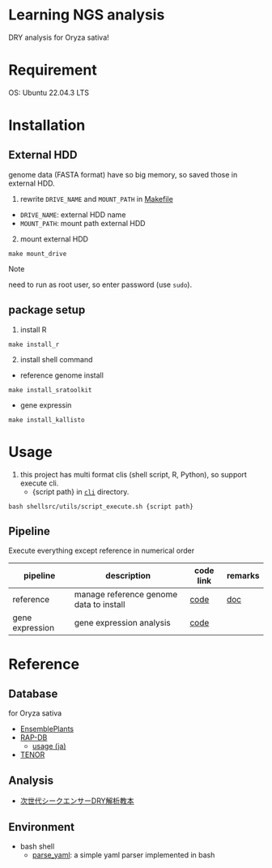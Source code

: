 # Learning NGS analysis

DRY analysis for Oryza sativa!

# Requirement
OS: Ubuntu 22.04.3 LTS

# Installation

## External HDD
genome data (FASTA format) have so big memory, so saved those in external HDD.
1. rewrite `DRIVE_NAME` and `MOUNT_PATH` in [Makefile](./Makefile)
- `DRIVE_NAME`: external HDD name
- `MOUNT_PATH`: mount path external HDD

2. mount external HDD
```shell
make mount_drive
```
> [!NOTE]
> need to run as root user, so enter password (use `sudo`).

## package setup
1. install R
```shell
make install_r
```

2. install shell command
- reference genome install
```shell
make install_sratoolkit
```
- gene expressin
```shell
make install_kallisto
```

# Usage

1. this project has multi format clis (shell script, R, Python), so support execute cli.
    - {script path} in [`cli`](./cli/) directory.

```shell
bash shellsrc/utils/script_execute.sh {script path}
```

## Pipeline

Execute everything except reference in numerical order 

| pipeline | description | code link | remarks |
| --- | --- | --- | --- |
| reference | manage reference genome data to install | [code](./cli/reference/) | [doc](./doc/reference_genome.md) | 
| gene expression | gene expression analysis | [code](./cli/gene_expression/) |  |

# Reference

## Database
for Oryza sativa
- [EnsemblePlants](https://plants.ensembl.org/index.html)
- [RAP-DB](https://rapdb.dna.affrc.go.jp/index.html)
    - [usage (ja)](https://rapdb.dna.affrc.go.jp/publications/130th_Meeting_JSB.pdf)
- [TENOR](https://tenor.dna.affrc.go.jp/)

## Analysis
- [次世代シークエンサーDRY解析教本](https://www.amazon.co.jp/%E6%AC%A1%E4%B8%96%E4%BB%A3%E3%82%B7%E3%83%BC%E3%82%AF%E3%82%A8%E3%83%B3%E3%82%B5%E3%83%BCDRY%E8%A7%A3%E6%9E%90%E6%95%99%E6%9C%AC-%E6%B8%85%E6%B0%B4%E5%8E%9A%E5%BF%97/dp/478090983X)

## Environment
- bash shell
    - [parse_yaml](https://github.com/mrbaseman/parse_yaml): a simple yaml parser implemented in bash